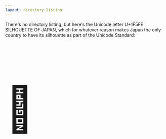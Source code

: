 ```yaml
---
layout: directory_listing
---
```

      
There's no directory listing, but here's the Unicode letter U+1F5FE
SILHOUETTE OF JAPAN, which for whatever reason makes Japan the only country
to have its silhouette as part of the Unicode Standard:
    
<p style="font-size:10em">
  🗾
</p>
